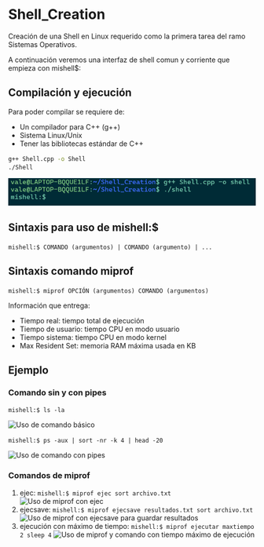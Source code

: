 # Shell_Creation
Creación de una Shell en Linux requerido como la primera tarea del ramo Sistemas Operativos.

A continuación veremos una interfaz de shell comun y corriente que empieza con mishell$: 

## Compilación y ejecución
Para poder compilar se requiere de:
- Un compilador para C++ (g++)
- Sistema Linux/Unix
- Tener las bibliotecas estándar de C++ 

```bash
g++ Shell.cpp -o Shell  
./Shell
```
![Visualización de cómo usar mishell:$](Imagenes_README/Compilar_Ejecutar.png)

## Sintaxis para uso de mishell:$ 
```mishell:$ COMANDO (argumentos) | COMANDO (argumento) | ...```

## Sintaxis comando miprof 
```mishell:$ miprof OPCIÓN (argumentos) COMANDO (argumentos)```

Información que entrega:
  - Tiempo real: tiempo total de ejecución 
  - Tiempo de usuario: tiempo CPU en modo usuario 
  - Tiempo sistema: tiempo CPU en modo kernel 
  - Max Resident Set: memoria RAM máxima usada en KB 

## Ejemplo
### Comando sin y con pipes 

```mishell:$ ls -la```

![Uso de comando básico](Imagenes_README/mishell_sin_pipes.png)

```mishell:$ ps -aux | sort -nr -k 4 | head -20```

![Uso de comando con pipes](Imagenes_README/mishell_con_pipes.png)

### Comandos de miprof
1. ejec: 
```mishell:$ miprof ejec sort archivo.txt```
![Uso de miprof con ejec](Imagenes_README/miprof_ejec.png)
2. ejecsave: 
```mishell:$ miprof ejecsave resultados.txt sort archivo.txt```
![Uso de miprof con ejecsave para guardar resultados](Imagenes_README/miprof_ejecsave.png)
3. ejecución con máximo de tiempo: 
```mishell:$ miprof ejecutar maxtiempo 2 sleep 4```
![Uso de miprof y comando con tiempo máximo de ejecución](Imagenes_README/miprof_maxtiempo.png)




